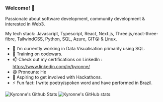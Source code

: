 ### Welcome! 👋

Passionate about software development, community development & interested in Web3.

My tech stack: Javascript, Typescript, React, Next.js, Three.js,react-three-fibre, TailwindCSS, Python, SQL, Azure, GIT😲 & Linux.

- 🔭 I’m currently working in Data Visualisation primarily using SQL.
- 🌱 Training on codewars. 
- 📫 Check out my certifications on LinkedIn : https://www.linkedin.com/in/kyronne/
- 😄 Pronouns: He
- 🧭 Aspiring to get involved with Hackathons.
- ⚡ Fun fact: I write poetry/spoken word and have performed in Brazil.




![Kyronne's Github Stats](https://github-readme-stats.vercel.app/api/top-langs/?username=kyronne&layout=compact&hide_border=false&theme=darcula&bg_color=00000000&langs_count=6)
![Kyronne's GitHub stats](https://github-readme-stats.vercel.app/api?username=kyronne&count_private=true&layout=compact&hide_border=false&theme=darcula&bg_color=00000000)
